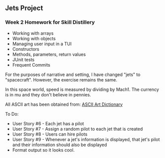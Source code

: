 ## Jets Project

### Week 2 Homework for Skill Distillery

* Working with arrays
* Working with objects
* Managing user input in a TUI
* Constructors
* Methods, parameters, return values
* JUnit tests
* Frequent Commits


For the purposes of narrative and setting, I have changed "jets" to "spacecraft". However, the exercise remains the same. 

In this space world, speed is measured by dividing by Mach1. The currency is in mu and they don't believe in pennies. 

All ASCII art has been obtained from: <a href = "http://www.ascii-art.de/">ASCII Art Dictionary</a>

To Do:
* User Story #6 - Each jet has a pilot
* User Story #7 - Assign a random pilot to each jet that is created
* User Story #8 - Users can hire pilots
* User Story #9 - Whenever a jet's information is displayed, that jet's pilot and their information should also be displayed
* Format output so it looks cool.